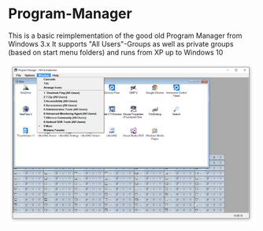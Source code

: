 # Program-Manager

This is a basic reimplementation of the good old Program Manager from Windows 3.x
It supports "All Users"-Groups as well as private groups (based on start menu folders) and runs from XP up to Windows 10

![ScreenShot](https://raw.githubusercontent.com/FeuerwehrCloud/Program-Manager/master/progman.png)
